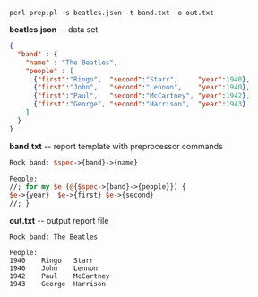 `perl prep.pl -s beatles.json -t band.txt -o out.txt`

**beatles.json** -- data set

```json
{
  "band" : {
    "name" : "The Beatles",
    "people" : [
      {"first":"Ringo",  "second":"Starr",     "year":1940},
      {"first":"John",   "second":"Lennon",    "year":1940},
      {"first":"Paul",   "second":"McCartney", "year":1942},
      {"first":"George", "second":"Harrison",  "year":1943}
    ]
  }
}
```

**band.txt** -- report template with preprocessor commands

```perl
Rock band: $spec->{band}->{name}

People:
//; for my $e (@{$spec->{band}->{people}}) {
$e->{year}	$e->{first}	$e->{second}
//; }
```

**out.txt** -- output report file

```
Rock band: The Beatles

People:
1940	Ringo	Starr
1940	John	Lennon
1942	Paul	McCartney
1943	George	Harrison
```
